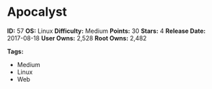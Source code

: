 # Apocalyst

**ID:** 57
**OS:** Linux
**Difficulty:** Medium
**Points:** 30
**Stars:** 4
**Release Date:** 2017-08-18
**User Owns:** 2,528
**Root Owns:** 2,482

**Tags:**
- Medium
- Linux
- Web

